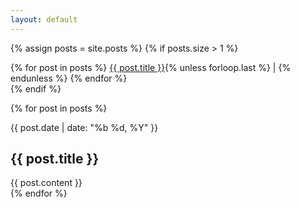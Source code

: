 ```yaml
---
layout: default
---
```


{% assign posts = site.posts %}
{% if posts.size > 1 %}
<nav class="post-nav">
  {% for post in posts %}
    <a href="#{{ post.title | slugify }}">{{ post.title }}</a>{% unless forloop.last %} | {% endunless %}
  {% endfor %}
</nav>
{% endif %}

{% for post in posts %}
<article id="{{ post.title | slugify }}">
  <div class="post-date">{{ post.date | date: "%b %d, %Y" }}</div>
  <div class="post-content">
    <h1>{{ post.title }}</h1>
    {{ post.content }}
  </div>
</article>
{% endfor %}
